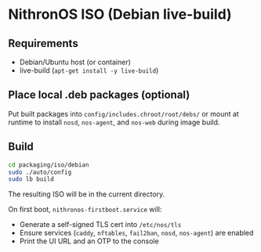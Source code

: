 # NithronOS ISO (Debian live-build)

## Requirements
- Debian/Ubuntu host (or container)
- live-build (`apt-get install -y live-build`)

## Place local .deb packages (optional)
Put built packages into `config/includes.chroot/root/debs/` or mount at runtime to install `nosd`, `nos-agent`, and `nos-web` during image build.

## Build
```bash
cd packaging/iso/debian
sudo ./auto/config
sudo lb build
```

The resulting ISO will be in the current directory.

On first boot, `nithronos-firstboot.service` will:
- Generate a self-signed TLS cert into `/etc/nos/tls`
- Ensure services (`caddy`, `nftables`, `fail2ban`, `nosd`, `nos-agent`) are enabled
- Print the UI URL and an OTP to the console

